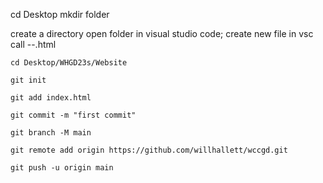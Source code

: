 
cd Desktop
mkdir folder


create a directory 
open folder in visual studio code; create new file in vsc call --.html


	cd Desktop/WHGD23s/Website 

	git init 

	git add index.html 
	
	git commit -m "first commit" 

	git branch -M main 

	git remote add origin https://github.com/willhallett/wccgd.git

	git push -u origin main
